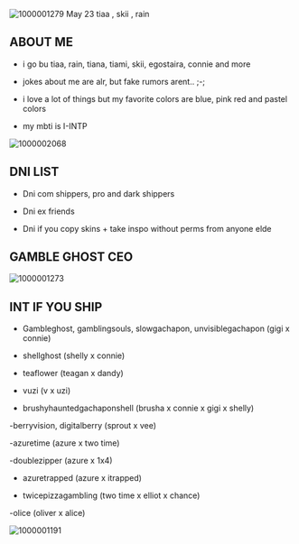 ![1000001279](https://github.com/user-attachments/assets/d2aafcb8-224e-48b6-a292-c4abeb2f7ce7)
           May 23
      tiaa , skii , rain
## ABOUT ME

- i go bu tiaa, rain, tiana, tiami, skii, egostaira, connie and more

- jokes about me are alr, but fake rumors arent.. ;-;

- i love a lot of things but my favorite colors are blue, pink red and pastel colors

- my mbti is I-INTP

![1000002068](https://github.com/user-attachments/assets/9ac93e9e-a096-4010-a085-e9d040ac8523)


## DNI LIST

- Dni com shippers, pro and dark shippers

- Dni ex friends

- Dni if you copy skins + take inspo without perms from anyone elde

## GAMBLE GHOST CEO


![1000001273](https://github.com/user-attachments/assets/457b36c9-dc3d-4cc4-853d-08099699e626)


## INT IF YOU SHIP

- Gambleghost, gamblingsouls, slowgachapon, unvisiblegachapon (gigi x connie)

- shellghost (shelly x connie)

- teaflower (teagan x dandy)

- vuzi (v x uzi)

- brushyhauntedgachaponshell (brusha x connie x gigi x shelly)

-berryvision, digitalberry (sprout x vee)

-azuretime (azure x two time)

-doublezipper (azure x 1x4)

- azuretrapped (azure x itrapped)

- twicepizzagambling (two time x elliot x chance)

-olice (oliver x alice)

          
        

![1000001191](https://github.com/user-attachments/assets/bbeeac73-f18c-4b7c-bd43-9e5bc95e726c)



